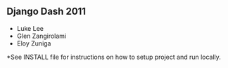 ## Django Dash 2011

- Luke Lee
- Glen Zangirolami
- Eloy Zuniga

*See INSTALL file for instructions on how to setup project and run locally.
